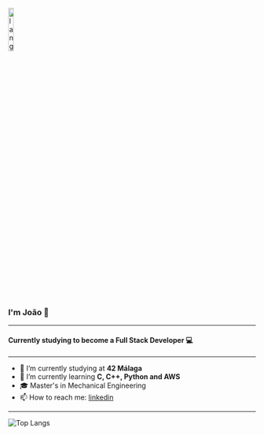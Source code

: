 <p align="left"><img width=15%" src="https://github.com/alansmathew/alansmathew/raw/master/lang.gif" alt="lang image here" /></p>

### I'm João 👋

---

#### Currently studying to become a Full Stack Developer 💻

---

- 🔭 I’m currently studying at **42 Málaga**
- 🌱 I’m currently learning **C, C++, Python and AWS**
- 🎓 Master's in Mechanical Engineering
- 📫 How to reach me: [linkedin](www.linkiedin.com/in/joãoazevedolima)

---

![Top Langs](https://github-readme-stats.vercel.app/api/top-langs/?username=jlima91&layout=compact&theme=dark&hide_border=true)

<!--
**jlima91/jlima91** is a ✨ _special_ ✨ repository because its `README.md` (this file) appears on your GitHub profile.
